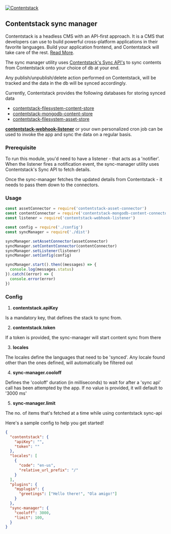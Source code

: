 [![Contentstack](https://www.contentstack.com/docs/static/images/contentstack.png)](https://www.contentstack.com/)

## Contentstack sync manager

Contentstack is a headless CMS with an API-first approach. It is a CMS that developers can use to build powerful cross-platform applications in their favorite languages. Build your application frontend, and Contentstack will take care of the rest. [Read More](https://www.contentstack.com/).

The sync manager utility uses [Contentstack's Sync API's](https://www.contentstack.com/docs/apis/content-delivery-api/#synchronization) to sync contents from Contentstack onto your choice of db at your end.

Any publish/unpublish/delete action performed on Contentstack, will be tracked and the data in the db will be synced accordingly.

Currently, Contentstack provides the following databases for storing synced data
- [contentstack-filesystem-content-store]()
- [contentstack-mongodb-content-store]()
- [contentstack-filesystem-asset-store]()

**[contentstack-webhook-listener]()** or your own personalized cron job can be used to invoke the app and sync the data on a regular basis.

### Prerequisite

To run this module, you'd need to have a listener - that acts as a 'notifier'. When the listener fires a notification event, the sync-manager utility uses Contentstack's Sync API to fetch details.

Once the sync-manager fetches the updated details from Contentstack - it needs to pass them down to the connectors.

### Usage

```js
const assetConnector = require('contentstack-asset-connector')
const contentConnector = require('contentstack-mongodb-content-connector')
const listener = require('contentstack-webhook-listener')

const config = require('./config')
const syncManager = require('./dist')

syncManager.setAssetConnector(assetConnector)
syncManager.setContentConnector(contentConnector)
syncManager.setListener(listener)
syncManager.setConfig(config)

syncManager.start().then((messages) => {
  console.log(messages.status)
}).catch((error) => {
  console.error(error)
})
```

### Config

1. **contentstack.apiKey**

Is a mandatory key, that defines the stack to sync from.

2. **contentstack.token**

If a token is provided, the sync-manager will start content sync from there

3. **locales**

The locales define the languages that need to be 'synced'. Any locale found other than the ones defined, will automatically be filtered out

4. **sync-manager.cooloff**

Defines the 'cooloff' duration (in milliseconds) to wait for after a 'sync api' call has been attempted by the app. If no value is provided, it will default to '3000 ms'

5. **sync-manager.limit**

The no. of items that's fetched at a time while using contentstack sync-api


Here's a sample config to help you get started!
```json
{
  "contentstack": {
    "apiKey": "",
    "token": ""
  },
  "locales": [
    {
      "code": "en-us",
      "relative_url_prefix": "/"
    }
  ],
  "plugins": {
    "myplugin": {
      "greetings": ["Hello there!", "Ola amigo!"]
    }
  },
  "sync-manager": {
    "cooloff": 3000,
    "limit": 100,
  }
}
```